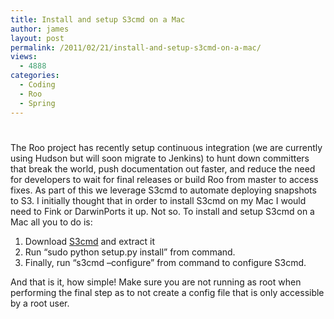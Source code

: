 ```yaml
---
title: Install and setup S3cmd on a Mac
author: james
layout: post
permalink: /2011/02/21/install-and-setup-s3cmd-on-a-mac/
views:
  - 4888
categories:
  - Coding
  - Roo
  - Spring
---
```

# 

The Roo project has recently setup continuous integration (we are currently using Hudson but will soon migrate to Jenkins) to hunt down committers that break the world, push documentation out faster, and reduce the need for developers to wait for final releases or build Roo from master to access fixes. As part of this we leverage S3cmd to automate deploying snapshots to S3. I initially thought that in order to install S3cmd on my Mac I would need to Fink or DarwinPorts it up. Not so. To install and setup S3cmd on a Mac all you to do is:

1.  Download [S3cmd][1] and extract it
2.  Run “sudo python setup.py install” from command.
3.  Finally, run “s3cmd –configure” from command to configure S3cmd.

 [1]: http://s3tools.org/download "Download S3cmd"

And that is it, how simple! Make sure you are not running as root when performing the final step as to not create a config file that is only accessible by a root user.